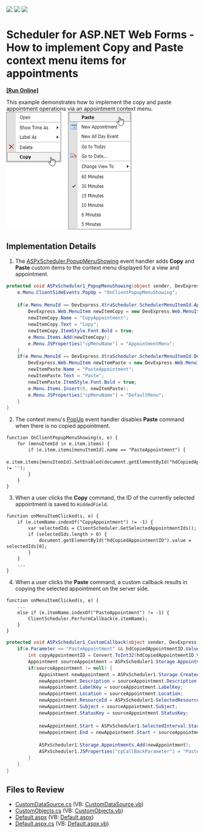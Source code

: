 <!-- default badges list -->
![](https://img.shields.io/endpoint?url=https://codecentral.devexpress.com/api/v1/VersionRange/128547183/18.1.10%2B)
[![](https://img.shields.io/badge/Open_in_DevExpress_Support_Center-FF7200?style=flat-square&logo=DevExpress&logoColor=white)](https://supportcenter.devexpress.com/ticket/details/T164287)
[![](https://img.shields.io/badge/📖_How_to_use_DevExpress_Examples-e9f6fc?style=flat-square)](https://docs.devexpress.com/GeneralInformation/403183)
<!-- default badges end -->

# Scheduler for ASP.NET Web Forms - How to implement Copy and Paste context menu items for appointments
<!-- run online -->
**[[Run Online]](https://codecentral.devexpress.com/t164287/)**
<!-- run online end -->

This example demonstrates how to implement the copy and paste appointment operations via an appointment context menu. 
![](scheduler-context-menu.png)

## Implementation Details

1. The [ASPxScheduler.PopupMenuShowing](https://docs.devexpress.com/AspNet/DevExpress.Web.ASPxScheduler.ASPxScheduler.PopupMenuShowing) event handler adds **Copy** and **Paste** custom items to the context menu displayed for a view and appointment. 

```csharp
protected void ASPxScheduler1_PopupMenuShowing(object sender, DevExpress.Web.ASPxScheduler.PopupMenuShowingEventArgs e) {
    e.Menu.ClientSideEvents.PopUp = "OnClientPopupMenuShowing";

    if(e.Menu.MenuId == DevExpress.XtraScheduler.SchedulerMenuItemId.AppointmentMenu) {
        DevExpress.Web.MenuItem newItemCopy = new DevExpress.Web.MenuItem();
        newItemCopy.Name = "CopyAppointment";
        newItemCopy.Text = "Copy";
        newItemCopy.ItemStyle.Font.Bold = true;
        e.Menu.Items.Add(newItemCopy);
        e.Menu.JSProperties["cpMenuName"] = "AppointmentMenu";
    }
    if(e.Menu.MenuId == DevExpress.XtraScheduler.SchedulerMenuItemId.DefaultMenu) {
        DevExpress.Web.MenuItem newItemPaste = new DevExpress.Web.MenuItem();
        newItemPaste.Name = "PasteAppointment";
        newItemPaste.Text = "Paste";
        newItemPaste.ItemStyle.Font.Bold = true;
        e.Menu.Items.Insert(0, newItemPaste);
        e.Menu.JSProperties["cpMenuName"] = "DefaultMenu";
    }
}
```

2. The context menu's [PopUp](https://docs.devexpress.com/AspNet/DevExpress.Web.MenuClientSideEvents.PopUp) event handler disables **Paste** command when there is no copied appointment.

```jscript
function OnClientPopupMenuShowing(s, e) {
    for (menuItemId in e.item.items) {
        if (e.item.items[menuItemId].name == "PasteAppointment") {
            e.item.items[menuItemId].SetEnabled(document.getElementById("hdCopiedAppointmentID").value != '');
        }
    }
}
```

3. When a user clicks the **Copy** command, the ID of the currently selected appointment is saved to `HiddedField`.

```jscript
function onMenuItemClicked(s, e) {
    if (e.itemName.indexOf("CopyAppointment") != -1) {
        var selectedIds = ClientScheduler.GetSelectedAppointmentIds();
        if (selectedIds.length > 0) {
            document.getElementById("hdCopiedAppointmentID").value = selectedIds[0];
        }
    }
    ...
}
```

4. When a user clicks the **Paste** command, a custom callback results in copying the selected appointment on the server side.

```jscript
function onMenuItemClicked(s, e) {
    ...
    else if (e.itemName.indexOf("PasteAppointment") != -1) {
        ClientScheduler.PerformCallback(e.itemName);
    }
}
```

```csharp
protected void ASPxScheduler1_CustomCallback(object sender, DevExpress.Web.CallbackEventArgsBase e) {
    if(e.Parameter == "PasteAppointment" && hdCopiedAppointmentID.Value != "") {
        int copyAppointmentID = Convert.ToInt32(hdCopiedAppointmentID.Value);
        Appointment sourceAppointment = ASPxScheduler1.Storage.Appointments.GetAppointmentById(copyAppointmentID);
        if(sourceAppointment != null) {
            Appointment newAppointment = ASPxScheduler1.Storage.CreateAppointment(sourceAppointment.Type);
            newAppointment.Description = sourceAppointment.Description;
            newAppointment.LabelKey = sourceAppointment.LabelKey;
            newAppointment.Location = sourceAppointment.Location;
            newAppointment.ResourceId = ASPxScheduler1.SelectedResource.Id; ;
            newAppointment.Subject = sourceAppointment.Subject;
            newAppointment.StatusKey = sourceAppointment.StatusKey;

            newAppointment.Start = ASPxScheduler1.SelectedInterval.Start;
            newAppointment.End = newAppointment.Start + sourceAppointment.Duration;

            ASPxScheduler1.Storage.Appointments.Add(newAppointment);
            ASPxScheduler1.JSProperties["cpCallBackParameter"] = "PasteAppointment";
        }
    }
}
```

## Files to Review

* [CustomDataSource.cs](./CS/WebApplication1/CustomDataSource.cs) (VB: [CustomDataSource.vb](./VB/WebApplication1/CustomDataSource.vb))
* [CustomObjects.cs](./CS/WebApplication1/CustomObjects.cs) (VB: [CustomObjects.vb](./VB/WebApplication1/CustomObjects.vb))
* [Default.aspx](./CS/WebApplication1/Default.aspx) (VB: [Default.aspx](./VB/WebApplication1/Default.aspx))
* [Default.aspx.cs](./CS/WebApplication1/Default.aspx.cs) (VB: [Default.aspx.vb](./VB/WebApplication1/Default.aspx.vb))
